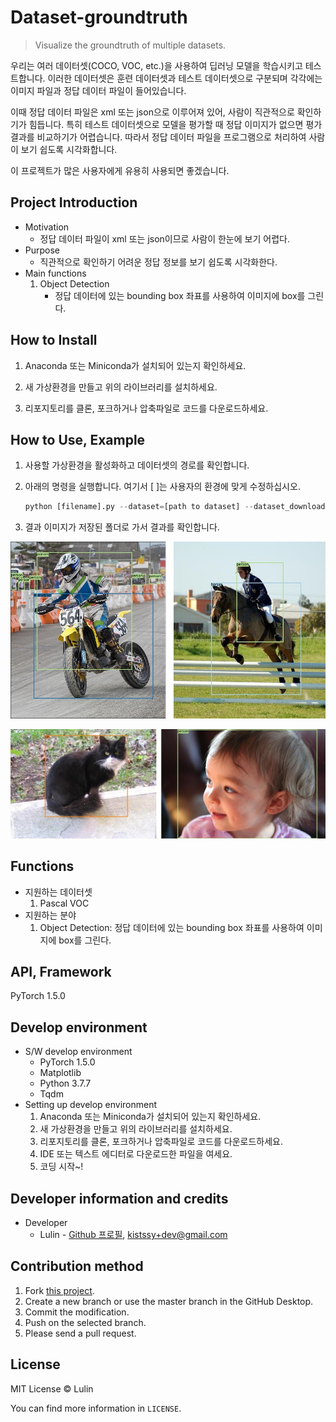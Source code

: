# Dataset-groundtruth

> Visualize the groundtruth of multiple datasets.

우리는 여러 데이터셋(COCO, VOC, etc.)을 사용하여 딥러닝 모델을 학습시키고 테스트합니다. 이러한 데이터셋은 훈련 데이터셋과 테스트 데이터셋으로 구분되며 각각에는 이미지 파일과 정답 데이터 파일이 들어있습니다.

이때 정답 데이터 파일은 xml 또는 json으로 이루어져 있어, 사람이 직관적으로 확인하기가 힘듭니다. 특히 테스트 데이터셋으로 모델을 평가할 때 정답 이미지가 없으면 평가 결과를 비교하기가 어렵습니다. 따라서 정답 데이터 파일을 프로그램으로 처리하여 사람이 보기 쉽도록 시각화합니다.

이 프로젝트가 많은 사용자에게 유용히 사용되면 좋겠습니다.

## Project Introduction

- Motivation
  - 정답 데이터 파일이 xml 또는 json이므로 사람이 한눈에 보기 어렵다.
- Purpose
  - 직관적으로 확인하기 어려운 정답 정보를 보기 쉽도록 시각화한다.
- Main functions
  1. Object Detection
     - 정답 데이터에 있는 bounding box 좌표를 사용하여 이미지에 box를 그린다.

## How to Install

1. Anaconda 또는 Miniconda가 설치되어 있는지 확인하세요.

2. 새 가상환경을 만들고 위의 라이브러리를 설치하세요.
3. 리포지토리를 클론, 포크하거나 압축파일로 코드를 다운로드하세요.

## How to Use, Example

1. 사용할 가상환경을 활성화하고 데이터셋의 경로를 확인합니다.

2. 아래의 명령을 실행합니다. 여기서 [ ]는 사용자의 환경에 맞게 수정하십시오.

   ```python
   python [filename].py --dataset=[path to dataset] --dataset_download=[True / False] --save_folder=[path to saving result folder]
   ```

3. 결과 이미지가 저장된 폴더로 가서 결과를 확인합니다.

![1](https://github.com/LulinPollux/dataset-groundtruth/blob/master/img/1.jpg)

![2](https://github.com/LulinPollux/dataset-groundtruth/blob/master/img/2.jpg)

## Functions

- 지원하는 데이터셋
  1. Pascal VOC
- 지원하는 분야
  1. Object Detection: 정답 데이터에 있는 bounding box 좌표를 사용하여 이미지에 box를 그린다.

## API, Framework

PyTorch 1.5.0

## Develop environment

- S/W develop environment
  - PyTorch 1.5.0
  - Matplotlib
  - Python 3.7.7
  - Tqdm
- Setting up develop environment
  1. Anaconda 또는 Miniconda가 설치되어 있는지 확인하세요.
  2. 새 가상환경을 만들고 위의 라이브러리를 설치하세요.
  3. 리포지토리를 클론, 포크하거나 압축파일로 코드를 다운로드하세요.
  4. IDE 또는 텍스트 에디터로 다운로드한 파일을 여세요.
  5. 코딩 시작~!

## Developer information and credits

- Developer
  - Lulin - [Github 프로필](https://github.com/LulinPollux), kistssy+dev@gmail.com

## Contribution method

1. Fork [this project](https://github.com/LulinPollux/dataset-groundtruth).
2. Create a new branch or use the master branch in the GitHub Desktop.
3. Commit the modification.
4. Push on the selected branch.
5. Please send a pull request.

## License

MIT License © Lulin

You can find more information in `LICENSE`.